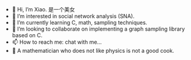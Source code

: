 - 👋 Hi, I’m Xiao. 是一个美女
- 👀 I’m interested in social network analysis (SNA).
- 🌱 I’m currently learning C, math, sampling techniques. 
- 💞️ I’m looking to collaborate on implementing a graph sampling library based on C. 
- 📫 How to reach me: chat with me...
- 📰 A mathematician who does not like physics is not a good cook.
